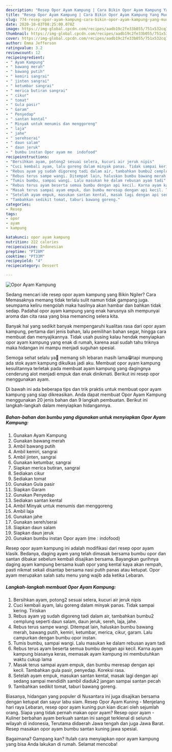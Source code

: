 ```yaml
---
description: "Resep Opor Ayam Kampung | Cara Bikin Opor Ayam Kampung Yang Mudah Dan Praktis"
title: "Resep Opor Ayam Kampung | Cara Bikin Opor Ayam Kampung Yang Mudah Dan Praktis"
slug: 774-resep-opor-ayam-kampung-cara-bikin-opor-ayam-kampung-yang-mudah-dan-praktis
date: 2020-10-03T08:25:00.078Z
image: https://img-global.cpcdn.com/recipes/aadb19c2fe33b055/751x532cq70/opor-ayam-kampung-foto-resep-utama.jpg
thumbnail: https://img-global.cpcdn.com/recipes/aadb19c2fe33b055/751x532cq70/opor-ayam-kampung-foto-resep-utama.jpg
cover: https://img-global.cpcdn.com/recipes/aadb19c2fe33b055/751x532cq70/opor-ayam-kampung-foto-resep-utama.jpg
author: Emma Jefferson
ratingvalue: 3.2
reviewcount: 12
recipeingredient:
- " Ayam Kampung"
- " bawang merah"
- " bawang putih"
- " kemiri sangrai"
- " jinten sangrai"
- " ketumbar sangrai"
- " merica butiran sangrai"
- " cikur"
- " tomat"
- " Gula pasir"
- " Garam"
- " Penyedap"
- " santan kental"
- " Minyak untuk menumis dan menggoreng"
- " laja"
- " jahe"
- " serehserai"
- " daun salam"
- " daun jeruk"
- " bumbu instan Opor ayam me  indofood"
recipeinstructions:
- "Bersihkan ayam, potong2 sesuai selera, kucuri air jeruk nipis"
- "Cuci kembali ayam, lalu goreng dalam minyak panas. Tidak sampai kering. Tiriskan"
- "Rebus ayam yg sudah digoreng tadi dalam air, tambahkan bumbu2 cemplung seperti daun salam, daun jeruk, sereh, laja, jahe."
- "Rebus terus sampe wangi. Ditempat lain, haluskan bumbu bawang merah, bawang putih, kemiri, ketumbar, merica, cikur, garam. Lalu campurkan dengan bumbu opor instan."
- "Tumis bumbu, sampai wangi. Lalu masukan ke dalam rebusan ayam tadi"
- "Rebus terus ayam beserta semua bumbu dengan api kecil. Karna ayam kampung biasanya keras, memasak ayam kampung ini membutuhkan waktu cukup lama"
- "Masak terus sampai ayam empuk, dan bumbu meresap dengan api kecil. Tambahkan gula pasir, penyedap. Koreksi rasa."
- "Setelah ayam empuk, masukan santan kental, masak lagi dengan api sedang sampai mendidih sambil diaduk2 jangan sampai santan pecah"
- "Tambahkan sedikit tomat, taburi bawang goreng."
categories:
- Resep
tags:
- opor
- ayam
- kampung

katakunci: opor ayam kampung 
nutrition: 222 calories
recipecuisine: Indonesian
preptime: "PT28M"
cooktime: "PT33M"
recipeyield: "4"
recipecategory: Dessert

---
```



![Opor Ayam Kampung](https://img-global.cpcdn.com/recipes/aadb19c2fe33b055/751x532cq70/opor-ayam-kampung-foto-resep-utama.jpg)

Sedang mencari ide resep opor ayam kampung yang Bikin Ngiler? Cara Memasaknya memang tidak terlalu sulit namun tidak gampang juga. seumpama keliru mengolah maka hasilnya akan hambar dan bahkan tidak sedap. Padahal opor ayam kampung yang enak harusnya sih mempunyai aroma dan cita rasa yang bisa memancing selera kita.

Banyak hal yang sedikit banyak mempengaruhi kualitas rasa dari opor ayam kampung, pertama dari jenis bahan, lalu pemilihan bahan segar, hingga cara membuat dan menyajikannya. Tidak usah pusing kalau hendak menyiapkan opor ayam kampung yang enak di rumah, karena asal sudah tahu triknya maka hidangan ini mampu menjadi suguhan spesial.

Semoga sehat selalu ya🤗 memang sih lebaran masih lama😁tapi mumpung ada stok ayam kampung dikulkas jadi aku. Membuat opor ayam kampung kesulitannya terletak pada membuat ayam kampung yang dagingnya cenderung alot menjadi empuk dan enak dinikmati. Berikut ini resep opor menggunakan ayam.


Di bawah ini ada beberapa tips dan trik praktis untuk membuat opor ayam kampung yang siap dikreasikan. Anda dapat membuat Opor Ayam Kampung menggunakan 20 jenis bahan dan 9 langkah pembuatan. Berikut ini langkah-langkah dalam menyiapkan hidangannya.

<!--inarticleads1-->

##### Bahan-bahan dan bumbu yang digunakan untuk menyiapkan Opor Ayam Kampung:

1. Gunakan  Ayam Kampung
1. Gunakan  bawang merah
1. Ambil  bawang putih
1. Ambil  kemiri, sangrai
1. Ambil  jinten, sangrai
1. Gunakan  ketumbar, sangrai
1. Siapkan  merica butiran, sangrai
1. Sediakan  cikur
1. Sediakan  tomat
1. Gunakan  Gula pasir
1. Siapkan  Garam
1. Gunakan  Penyedap
1. Sediakan  santan kental
1. Ambil  Minyak untuk menumis dan menggoreng
1. Ambil  laja
1. Gunakan  jahe
1. Gunakan  sereh/serai
1. Siapkan  daun salam
1. Siapkan  daun jeruk
1. Gunakan  bumbu instan Opor ayam (me : indofood)


Resep opor ayam kampung ini adalah modifikasi dari resep opor ayam klasik. Bedanya, daging ayam yang telah dimasak bersama bumbu opor dan santan dibakar sebelum kembali disajikan bersama. Bayangkan gurihnya daging ayam kampung bersama kuah opor yang kental kaya akan rempah, pasti nikmat sekali disantap bersama nasi putih panas atau ketupat. Opor ayam merupakan salah satu menu yang wajib ada ketika Lebaran. 

<!--inarticleads2-->

##### Langkah-langkah membuat Opor Ayam Kampung:

1. Bersihkan ayam, potong2 sesuai selera, kucuri air jeruk nipis
1. Cuci kembali ayam, lalu goreng dalam minyak panas. Tidak sampai kering. Tiriskan
1. Rebus ayam yg sudah digoreng tadi dalam air, tambahkan bumbu2 cemplung seperti daun salam, daun jeruk, sereh, laja, jahe.
1. Rebus terus sampe wangi. Ditempat lain, haluskan bumbu bawang merah, bawang putih, kemiri, ketumbar, merica, cikur, garam. Lalu campurkan dengan bumbu opor instan.
1. Tumis bumbu, sampai wangi. Lalu masukan ke dalam rebusan ayam tadi
1. Rebus terus ayam beserta semua bumbu dengan api kecil. Karna ayam kampung biasanya keras, memasak ayam kampung ini membutuhkan waktu cukup lama
1. Masak terus sampai ayam empuk, dan bumbu meresap dengan api kecil. Tambahkan gula pasir, penyedap. Koreksi rasa.
1. Setelah ayam empuk, masukan santan kental, masak lagi dengan api sedang sampai mendidih sambil diaduk2 jangan sampai santan pecah
1. Tambahkan sedikit tomat, taburi bawang goreng.


Biasanya, hidangan yang populer di Nusantara ini juga disajikan bersama dengan ketupat dan sayur labu siam. Resep Opor Ayam Kuning - Menjelang hari raya Lebaran, resep opor ayam kuning pun kian dicari oleh sejumlah orang. Siapa yang tidak pernah makan opor ayam? Resep opor ayam - Kuliner berbahan ayam berkuah santan ini sangat terklenal di seluruh wilayah di indonesia, Terutama didaerah Jawa tengah dan juga Jawa Barat. Resep masakan opor ayam bumbu santan kuning jawa spesial. 

Bagaimana? Gampang kan? Itulah cara menyiapkan opor ayam kampung yang bisa Anda lakukan di rumah. Selamat mencoba!
